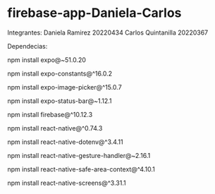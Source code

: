 # firebase-app-Daniela-Carlos

Integrantes: 
    Daniela Ramirez  20220434
    Carlos Quintanilla    20220367



Dependecias: 

npm install expo@~51.0.20

npm install expo-constants@^16.0.2

npm install expo-image-picker@^15.0.7

npm install expo-status-bar@~1.12.1

npm install firebase@^10.12.3

npm install react-native@^0.74.3

npm install react-native-dotenv@^3.4.11

npm install react-native-gesture-handler@~2.16.1

npm install react-native-safe-area-context@^4.10.1

npm install react-native-screens@^3.31.1

